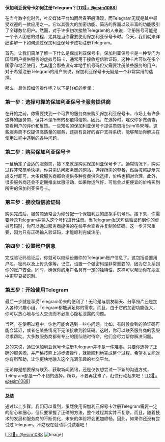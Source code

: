 **保加利亚保号卡如何注册Telegram？[[TG💪+ @esim1088](https://t.me/s/esim1088)]**

在当今数字化时代，社交媒体平台如雨后春笋般涌现，而Telegram无疑是其中最受欢迎的一款应用之一。它以其强大的加密功能、简洁的界面以及丰富的功能吸引了全球数亿用户。然而，对于许多初次接触Telegram的人来说，注册账号可能是一个令人困惑的过程，尤其是当你需要使用保加利亚保号卡时。今天，我们就来详细讲解一下如何通过保加利亚保号卡成功注册Telegram。

首先，让我们简单了解一下什么是保加利亚保号卡。保加利亚保号卡是一种专门为国际用户提供服务的虚拟号码卡，通常用于接收短信验证码。这种卡片可以在多个国家和地区使用，尤其适合那些没有本地手机号码但又需要注册某些服务的用户。对于希望注册Telegram的用户来说，保加利亚保号卡无疑是一个非常实用的选择。

那么，具体该如何操作呢？以下是详细的步骤：

### 第一步：选择可靠的保加利亚保号卡服务提供商

在开始之前，你需要找到一个可靠的服务商来购买保加利亚保号卡。市场上有许多这样的服务商，但并不是所有的都值得信赖。因此，在选择时，建议你多做调查，查看用户的评价和反馈。一些知名的保加利亚保号卡提供商包括Esim1088等。这些服务商不仅提供高质量的服务，还拥有良好的客户支持系统，能够帮助你解决在使用过程中遇到的各种问题。

### 第二步：购买保加利亚保号卡

一旦确定了合适的服务商，接下来就是购买保加利亚保号卡了。通常情况下，购买过程非常简单快捷。你只需访问服务商的网站，选择所需的套餐，然后按照提示完成支付即可。大多数服务商都会提供多种套餐供你选择，价格也相对合理。此外，很多服务商还会不定期推出优惠活动，如果你运气好，可能会以更便宜的价格买到所需的保加利亚保号卡。

### 第三步：接收短信验证码

购买完成后，服务商通常会为你分配一个保加利亚的虚拟手机号码。接下来，你需要登录Telegram并输入这个号码进行注册。当Telegram发送短信验证码到你的虚拟号码时，你可以通过服务商提供的在线平台查看并复制验证码。这一步非常重要，因为只有正确输入验证码，才能顺利完成注册。

### 第四步：设置账户信息

完成验证码验证后，你就可以继续设置你的Telegram账户信息了。这包括设置用户名、密码以及上传头像等。记住，设置一个强密码是非常重要的，因为它关系到你的账户安全。同时，确保你的用户名具有一定的独特性，这样可以帮助你在朋友中更容易被识别。

### 第五步：开始使用Telegram

最后一步就是享受Telegram带来的便利了！无论是与朋友聊天、分享照片还是加入各种兴趣小组，Telegram都能满足你的需求。而且，由于它的加密功能强大，你可以放心地与他人交流而不必担心隐私泄露的问题。

当然，在使用过程中，你也可能会遇到一些小问题。比如，有时候收到的验证码可能会延迟，或者在某些情况下无法接收到验证码。这时，你可以联系服务商的客服寻求帮助。大多数服务商都有专业的团队随时待命，他们会尽力帮你解决问题。

总的来说，通过保加利亚保号卡注册Telegram并不是一件难事。只要你选择了正确的服务商，并严格按照上述步骤操作，就能顺利地完成整个过程。希望本文能对你有所帮助，让你更快地融入这个充满乐趣的社交平台。

无论你是想要保持联系、获取新闻资讯，还是仅仅想尝试一下新的沟通方式，Telegram都是一个不错的选择。所以，不要再犹豫了，赶快行动起来吧！[[TG💪+ @esim1088](https://t.me/s/esim1088)]

---

**总结**

通过以上步骤，我们可以看到，虽然使用保加利亚保号卡注册Telegram需要一定的耐心和细心，但只要掌握了正确的方法，整个过程其实并不复杂。而且，随着技术的发展和服务商的不断优化，未来的体验将会更加顺畅。因此，如果你还没有尝试过Telegram，不妨现在就动手试试看吧！

[[TG💪+ @esim1088](https://t.me/s/esim1088) ![Image](https://i.postimg.cc/4NQfJmqS/Snipaste-2025-05-13-00-14-12.png)]